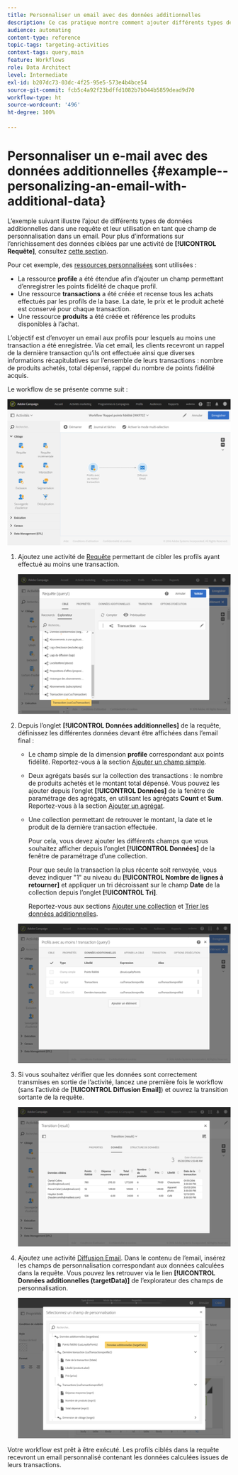 ```yaml
---
title: Personnaliser un email avec des données additionnelles
description: Ce cas pratique montre comment ajouter différents types de données additionnelles dans une requête et les utiliser comme champ de personnalisation dans un email.
audience: automating
content-type: reference
topic-tags: targeting-activities
context-tags: query,main
feature: Workflows
role: Data Architect
level: Intermediate
exl-id: b207dc73-03dc-4f25-95e5-573e4b4bce54
source-git-commit: fcb5c4a92f23bdffd1082b7b044b5859dead9d70
workflow-type: ht
source-wordcount: '496'
ht-degree: 100%

---
```


# Personnaliser un e-mail avec des données additionnelles {#example--personalizing-an-email-with-additional-data}

L’exemple suivant illustre l’ajout de différents types de données additionnelles dans une requête et leur utilisation en tant que champ de personnalisation dans un email. Pour plus d’informations sur l’enrichissement des données ciblées par une activité de **[!UICONTROL Requête]**, consultez [cette section](../../automating/using/query.md#enriching-data).

Pour cet exemple, des [ressources personnalisées](../../developing/using/data-model-concepts.md) sont utilisées :

* La ressource **profile** a été étendue afin d’ajouter un champ permettant d’enregistrer les points fidélité de chaque profil.
* Une ressource **transactions** a été créée et recense tous les achats effectués par les profils de la base. La date, le prix et le produit acheté est conservé pour chaque transaction.
* Une ressource **produits** a été créée et référence les produits disponibles à l’achat.

L’objectif est d’envoyer un email aux profils pour lesquels au moins une transaction a été enregistrée. Via cet email, les clients recevront un rappel de la dernière transaction qu’ils ont effectuée ainsi que diverses informations récapitulatives sur l’ensemble de leurs transactions : nombre de produits achetés, total dépensé, rappel du nombre de points fidélité acquis.

Le workflow de se présente comme suit :

![](assets/enrichment_example1.png)

1. Ajoutez une activité de [Requête](../../automating/using/query.md) permettant de cibler les profils ayant effectué au moins une transaction.

   ![](assets/enrichment_example2.png)

1. Depuis l’onglet **[!UICONTROL Données additionnelles]** de la requête, définissez les différentes données devant être affichées dans l’email final :

   * Le champ simple de la dimension **profile** correspondant aux points fidélité. Reportez-vous à la section [Ajouter un champ simple](../../automating/using/query.md#adding-a-simple-field).
   * Deux agrégats basés sur la collection des transactions : le nombre de produits achetés et le montant total dépensé. Vous pouvez les ajouter depuis l’onglet **[!UICONTROL Données]** de la fenêtre de paramétrage des agrégats, en utilisant les agrégats **Count** et **Sum**. Reportez-vous à la section [Ajouter un agrégat](../../automating/using/query.md#adding-an-aggregate).
   * Une collection permettant de retrouver le montant, la date et le produit de la dernière transaction effectuée.

     Pour cela, vous devez ajouter les différents champs que vous souhaitez afficher depuis l’onglet **[!UICONTROL Données]** de la fenêtre de paramétrage d’une collection.

     Pour que seule la transaction la plus récente soit renvoyée, vous devez indiquer &quot;1&quot; au niveau du **[!UICONTROL Nombre de lignes à retourner]** et appliquer un tri décroissant sur le champ **Date** de la collection depuis l’onglet **[!UICONTROL Tri]**.

     Reportez-vous aux sections [Ajouter une collection](../../automating/using/query.md#adding-a-collection) et [Trier les données additionnelles](../../automating/using/query.md#sorting-additional-data).

   ![](assets/enrichment_example4.png)

1. Si vous souhaitez vérifier que les données sont correctement transmises en sortie de l’activité, lancez une première fois le workflow (sans l’activité de **[!UICONTROL Diffusion Email]**) et ouvrez la transition sortante de la requête.

   ![](assets/enrichment_example5.png)

1. Ajoutez une activité [Diffusion Email](../../automating/using/email-delivery.md). Dans le contenu de l’email, insérez les champs de personnalisation correspondant aux données calculées dans la requête. Vous pouvez les retrouver via le lien **[!UICONTROL Données additionnelles (targetData)]** de l’explorateur des champs de personnalisation.

   ![](assets/enrichment_example3.png)

Votre workflow est prêt à être exécuté. Les profils ciblés dans la requête recevront un email personnalisé contenant les données calculées issues de leurs transactions.
